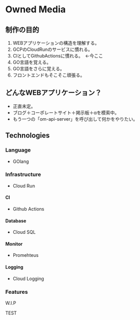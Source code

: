 # Owned Media

## 制作の目的
1. WEBアプリケーションの構造を理解する。
2. GCPのCloudRunのサービスに慣れる。
3. CIとしてGithubActionsに慣れる。　←今ここ
4. GO言語を覚える。
5. GO言語をさらに覚える。
6. フロントエンドもそこそこ頑張る。

## どんなWEBアプリケーション？
- 正直未定。
- ブログ＋コーポレートサイト＋掲示板＋αを模索中。
- もう一つの「om-api-server」を呼び出して何かをやりたい。

## Technologies
### Language
- GOlang

### Infrastructure
- Cloud Run

#### CI
- Github Actions

#### Database
- Cloud SQL

#### Monitor
- Promehteus

#### Logging
- Cloud Logging

### Features
W.I.P

TEST
